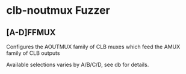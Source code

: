 # clb-noutmux Fuzzer

## [A-D]FFMUX

Configures the AOUTMUX family of CLB muxes which feed the AMUX family of CLB outputs

Available selections varies by A/B/C/D, see db for details.

